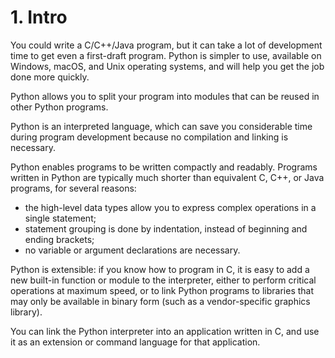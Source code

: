 # 1. Intro
You could write a C/C++/Java program, but it can take a lot of development time to get even a first-draft program. Python is simpler to use, available on Windows, macOS, and Unix operating systems, and will help you get the job done more quickly.

Python allows you to split your program into modules that can be reused in other Python programs.

Python is an interpreted language, which can save you considerable time during program development because no compilation and linking is necessary. 

Python enables programs to be written compactly and readably. Programs written in Python are typically much shorter than equivalent C, C++, or Java programs, for several reasons:
- the high-level data types allow you to express complex operations in a single statement;
- statement grouping is done by indentation, instead of beginning and ending brackets;
- no variable or argument declarations are necessary.

Python is extensible: if you know how to program in C, it is easy to add a new built-in function or module to the interpreter, either to perform critical operations at maximum speed, or to link Python programs to libraries that may only be available in binary form (such as a vendor-specific graphics library). 

You can link the Python interpreter into an application written in C, and use it as an extension or command language for that application.
